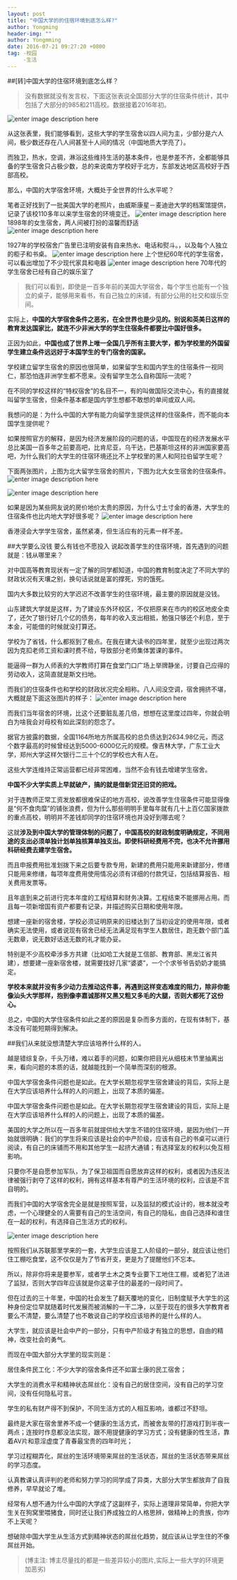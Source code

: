```yaml
---
layout: post
title: "中国大学的的住宿环境到底怎么样?"
author: Yongming
header-img: ""
author: Yongmming
date: 2016-07-21 09:27:20 +0800
tag: -校园
     -生活
---
```

##[转]中国大学的住宿环境到底怎么样？

>没有数据就没有发言权，下面这张表说全国部分大学的住宿条件统计，其中包括了大部分的985和211高校。数据接着2016年初。

![enter image description here](http://imgsrc.baidu.com/forum/w%3D580%3Bcp%3Dtieba%2C10%2C788%3Bap%3D%B8%DF%BF%BC%B0%C9%2C90%2C796/sign=a117fa504210b912bfc1f6f6f3c69f73/bacc3bc79f3df8dcbd06327ac811728b47102821.jpg)

从这张表里，我们能够看到，这些大学的学生宿舍以四人间为主，少部分是六人间，极少数还存在八人间甚至十人间的情况（中国地质大学亮了）。
 
而独卫，热水，空调，淋浴这些维持生活的基本条件，也是参差不齐，全都能够具备的学生宿舍只占极少数，总的来说南方学校好于北方，东部发达地区高校好于西部高校。
 
那么，中国的大学宿舍环境，大概处于全世界的什么水平呢？
 
笔者正好找到了一批美国大学的老照片，由威斯康星－麦迪逊大学的档案馆提供，记录了该校110多年以来学生宿舍的环境变迁。
![enter image description here](http://i2.sinaimg.cn/edu/cr/2015/0629/941499055.jpg)
 1898年的女生宿舍，两人间被打扮的温馨而舒适
![enter image description here](http://i0.sinaimg.cn/edu/cr/2015/0629/1577428387.jpg)

1927年的学校宿舍广告里已注明安装有自来热水、电话和熨斗。，以及每个人独立的柜子和书桌。
![enter image description here](http://sucimg.itc.cn/sblog/o425dc7c39c5630d86ed7d902e959d25a)
上个世纪60年代的学生宿舍，可以看出增加了不少现代家具和电器
![enter image description here](http://sucimg.itc.cn/sblog/obe1d5f914e62b43b7a14e482c32c171e)
70年代的学生宿舍已经有自己的娱乐室了

>我们可以看到，即使是一百多年前的美国大学宿舍，每个学生也能有一个独立的桌子，能够用来看书，有自己独立的床铺，有部分公用的社交和娱乐空间。

实际上，**中国的大学宿舍条件之恶劣，在全世界也是少见的。别说和英美日这样的教育发达国家比，就连不少非洲大学的学生住宿条件都要比中国好很多。**
 
正因为如此，**中国也成了世界上唯一全国几乎所有主要大学，都为学校里的外国留学生建立条件远远好于本国学生的专门宿舍的国家。**

学校建立留学生宿舍的原因也很简单，如果留学生和国内学生的住宿条件一视同仁，那恐怕连非洲学生都不愿来。没有留学生怎么自称国际一流呢？
 
 在不同的学校这样的“特权宿舍”的名目不一，有的叫做国际交流中心，有的直接就叫留学生宿舍，但条件基本都是国内学生想都不敢想的单间或双人间。

我想问的是：为什么中国的大学有能力向留学生提供这样的住宿条件，而不能向本国学生提供呢？
 
如果按照官方的解释，是因为经济发展阶段的问题的话，中国现在的经济发展水平总比美国一百多年之前要高吧，比肯尼亚，乌干达，巴基斯坦这样的非洲国家要高吧，为什么我们的大学生的住宿环境还比不上学校里的黑人和阿拉伯留学生呢？
 
下面两张图片，上图为北大留学生宿舍的照片，下图为北大女生宿舍的住宿条件。
![enter image description here](http://gb.cri.cn/mmsource/images/2011/08/20/a4be31c15a12415f90dc3f7dc7e47d99.jpg)

![enter image description here](http://jjc.bjfu.edu.cn/images/content/2007/20071225142145196413.jpg)

如果是因为某些网友说的房价地价太贵的原因，为什么寸土寸金的香港，大学生的住宿条件也比内地大学好很多呢？
![enter image description here](http://img0.imgtn.bdimg.com/it/u=581903466,2762691732&fm=21&gp=0.jpg)

香港浸会大学学生宿舍，虽然紧凑，但生活应有的元素一样不差。


##大学要么没钱 要么有钱也不愿投入
说起改善学生的住宿环境，首先遇到的问题就是：钱从哪里来？
 
对中国高等教育现状有一定了解的同学都知道，中国的教育制度决定了不同大学的财政状况有天壤之别，换句话说就是富的撑死，穷的饿死。
 
国内大多数比较穷的大学迟迟不改善学生的住宿环境，最主要的原因就是没钱。
 
山东建筑大学就是这样，为了建设东外环校区，不仅把原来在市内的校区地皮全卖了，还欠了银行好几个亿的债务，每年的收入支出相抵，勉强只够还个利息，至于本金，可能借的时候就没打算还。
 
学校为了省钱，什么都抠到了极点。在我在建大读书的四年里，就至少出现过两次因为克扣老师工资和课时费不给，导致部分老师集体罢课的事件。
 
能逼得一群为人师表的大学教师打算在食堂门口广场上举牌静坐，讨要自己应得的劳动收入，这简直就是斯文扫地。
 
而我们的住宿条件也和学校的财政状况完全相称。八人间没空调，宿舍拥挤不堪，大概就是下面这张图片的样子：
![enter image description here](http://n.sinaimg.cn/transform/20151024/PqJM-fxkaiqx4234662.jpg)

而我们当年宿舍的环境，比这个还要脏乱差几倍，想想在这里度过四年，你就会明白为啥我会对母校有如此深刻的怨念了。
 
据官方披露的数据，全国1164所地方所属高校的总负债达到2634.98亿元，而这个数字最高的时候曾经达到5000-6000亿元的规模。像吉林大学，广东工业大学，郑州大学这样欠银行二三十个亿的学校也大有人在。

这些大学连维持正常运营都已经非常困难，当然不会有钱去增建学生宿舍。


**中国不少大学实质上早就破产，搞的就是借新贷还旧贷的把戏。**

对于连教师正常工资发放都很难保证的地方高校，说改善学生住宿条件可能显得像是“何不食肉糜”的铺张浪费，但为什么那些明明手里每年就有几十上百亿国家拨款的重点高校，明明并不差钱却同学的住宿环境也并没好到哪去呢？

这就**涉及到中国大学的管理体制的问题了，中国高校的财政制度明确规定，不同用途的支出必须单独计划单独核算单独支出。即使科研经费用不完，也决不允许挪用科研经费去建学生宿舍。**

而且申报费用批准划拨下来之后要专款专用，新建的费用只能用来新建部分，修缮只能用来修缮，每项年度费用使用情况必须有详细的付款凭证，包括结算报告、相关费用发票等。
 
且年底到来之前进行完本年度的工程结算和财务决算。工程结束不能挪用占用。而且每一项新增国有资产都要有记录，并描述购买日期和使用年限。

想建一座新的宿舍楼，学校必须证明原来的旧楼达到了当初设定的使用年限，或者确实无法使用，或者说现有宿舍已经无法满足现有学生人数居住，跑无数个部门盖无数章，说无数好话送无数的礼才能办妥。
 
特别是不少高校牵涉多方共建（比如哈工大就是工信部、教育部、黑龙江省共建），想要建一座新宿舍楼，就需要找好几家“婆婆”，一个个求爷爷告奶奶才能搞定。

**学校本来就并没有多少动力去推动这件事，再遇到这样变态难度的阻力，除非你能像汕头大学那样，抱到像李嘉诚那样又黑又粗又多毛的大腿，否则大都死了这份心。**

总之，中国的大学住宿条件如此之差的原因是复杂而多方面的，在现有体制下，基本没有可能短期得到解决。

##我们从来就没想清楚大学应该培养什么样的人。

越是错综复杂，千头万绪，难以着手的问题，如果你把目光从细枝末节里抽离出来，看向问题的本质的话，就越能找到一个简单而深刻的根源。

中国大学宿舍条件问题也是如此。在大学长期忽视学生宿舍建设的背后，实际上是在大学应该培养什么样的人的问题上，出现了本质的偏差。

中国大学宿舍条件问题也是如此。在大学长期忽视学生宿舍建设的背后，实际上是在大学应该培养什么样的人的问题上，出现了本质的偏差。
 
美国的大学之所以在一百多年前就提供给大学生不错的住宿环境，是因为他们一开始就很明确：我们的学生将来应该是社会的中产阶级，应该有自己的书桌可以进行阅读，有自己的床铺而不用和其他学生一起挤大通铺；有选择室友的权利以免互相影响。
 
只要你不是自愿参加军队，为了保卫祖国而自愿放弃这样的权利，或者因为违反法律被强行剥夺了这样的权利，拥有这样基本有尊严的生活环境的权利，应该是不言自明的。

而我们中国的大学宿舍完全是就是按照军营，以及监狱的模式设计的，根本就没考虑，一个心理健全的人需要有自己的生活空间，有自己的隐私，由自己选择和谁住在一起的权利，有选择自己生活方式的权利。

![enter image description here](http://www.jxzyw.com/picture2015/201603/03071AEFC182649AF911.jpg)

按照我们从苏联那里学来的一套，大学生应该是工人阶级的一部分，就应该让他们住工棚吃食堂，这不仅仅是为了节省开支，更是为了提醒他们不忘本。

所以，除非你将来是要参军，或者学土木之类专业要下工地住工棚，或者犯了法进了监狱，否则大学四年应该就是你这辈子住的最差的一段时间了。

但在过去的三十年里，中国的社会发生了翻天覆地的变化，旧制度赋予大学生的这种身份定位早就随着时代发展而被消解的一干二净，以至于现在的很多大学教育者要么不清楚，要么清楚了也不敢说自己的学校应该培养的是什么样的人。

大学生，就应该是社会中产的一部分，只有中产阶级才有独立的思想，自由的精神，改变社会的勇气。

而现在中国大部分大学里的现实则是：
 
居住条件民工化：不少大学的宿舍条件还不如富士康的民工宿舍；
 
大学生的消费水平和精神状态屌丝化：没有自己的居住空间，没有自己的学习空间，没有任何隐私可言。
 
学生的私有财产得不到保护，不同生活方式的人相互影响，谁都过不舒坦。
 
最终是大家在宿舍里养不成一个健康的生活方式，而被舍友带的打游戏打到半夜一两点；连按时作息都没法实现，跟不用提健康的学习方式；没有健康的性生活，靠着AV片和意淫虚度了青春最宝贵的四年时光；

学习过程糊弄化，屌丝的生活环境带来屌丝的生活状态，屌丝的生活状态带来屌丝的学习态度。
 
认真教课认真评判的老师和努力学习的同学成了异类，大部分大学生都放弃了自我修养，早早就论了堆。
 
经常有人想不通为什么中国的大学成了这副样子，实际上道理非常简单，你把大学生关在狗窝里喂猪食，同时还让我们养成独立的人格思辨，做精神上的贵族，你咋不上天呢？
 
想破除中国大学生从生活方式到精神状态的屌丝化趋势，就应该从让学生住的不像屌丝开始。

> (博主注: 博主尽量找的都是一些差异较小的图片,实际上一些大学的环境更加恶劣)